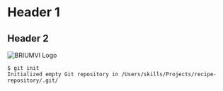 # Header 1
## Header 2
![BRIUMVI Logo](https://briumvi.com/wp-content/uploads/2022/10/Briumvi_Logo_RGB.png)
```
$ git init
Initialized empty Git repository in /Users/skills/Projects/recipe-repository/.git/
```
